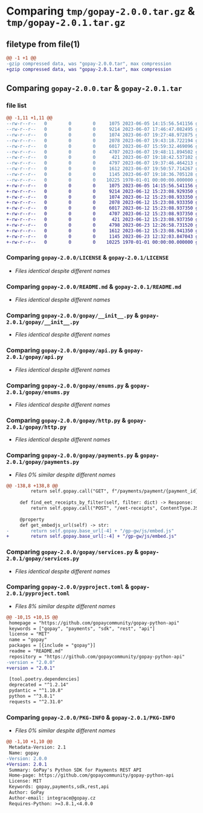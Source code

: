 # Comparing `tmp/gopay-2.0.0.tar.gz` & `tmp/gopay-2.0.1.tar.gz`

## filetype from file(1)

```diff
@@ -1 +1 @@
-gzip compressed data, was "gopay-2.0.0.tar", max compression
+gzip compressed data, was "gopay-2.0.1.tar", max compression
```

## Comparing `gopay-2.0.0.tar` & `gopay-2.0.1.tar`

### file list

```diff
@@ -1,11 +1,11 @@
--rw-r--r--   0        0        0     1075 2023-06-05 14:15:56.541156 gopay-2.0.0/LICENSE
--rw-r--r--   0        0        0     9214 2023-06-07 17:46:47.082495 gopay-2.0.0/README.md
--rw-r--r--   0        0        0     1074 2023-06-07 19:27:48.972875 gopay-2.0.0/gopay/__init__.py
--rw-r--r--   0        0        0     2078 2023-06-07 19:43:18.722194 gopay-2.0.0/gopay/api.py
--rw-r--r--   0        0        0     6017 2023-06-07 15:59:32.469096 gopay-2.0.0/gopay/enums.py
--rw-r--r--   0        0        0     4707 2023-06-07 19:48:11.894502 gopay-2.0.0/gopay/http.py
--rw-r--r--   0        0        0      421 2023-06-07 19:18:42.537102 gopay-2.0.0/gopay/models.py
--rw-r--r--   0        0        0     4797 2023-06-07 19:37:46.464213 gopay-2.0.0/gopay/payments.py
--rw-r--r--   0        0        0     1612 2023-06-07 19:50:57.714267 gopay-2.0.0/gopay/services.py
--rw-r--r--   0        0        0     1145 2023-06-07 19:18:36.705128 gopay-2.0.0/pyproject.toml
--rw-r--r--   0        0        0    10225 1970-01-01 00:00:00.000000 gopay-2.0.0/PKG-INFO
+-rw-r--r--   0        0        0     1075 2023-06-05 14:15:56.541156 gopay-2.0.1/LICENSE
+-rw-r--r--   0        0        0     9214 2023-06-12 15:23:08.929350 gopay-2.0.1/README.md
+-rw-r--r--   0        0        0     1074 2023-06-12 15:23:08.933350 gopay-2.0.1/gopay/__init__.py
+-rw-r--r--   0        0        0     2078 2023-06-12 15:23:08.933350 gopay-2.0.1/gopay/api.py
+-rw-r--r--   0        0        0     6017 2023-06-12 15:23:08.937350 gopay-2.0.1/gopay/enums.py
+-rw-r--r--   0        0        0     4707 2023-06-12 15:23:08.937350 gopay-2.0.1/gopay/http.py
+-rw-r--r--   0        0        0      421 2023-06-12 15:23:08.937350 gopay-2.0.1/gopay/models.py
+-rw-r--r--   0        0        0     4798 2023-06-23 12:26:58.731520 gopay-2.0.1/gopay/payments.py
+-rw-r--r--   0        0        0     1612 2023-06-12 15:23:08.941350 gopay-2.0.1/gopay/services.py
+-rw-r--r--   0        0        0     1145 2023-06-23 12:32:03.847043 gopay-2.0.1/pyproject.toml
+-rw-r--r--   0        0        0    10225 1970-01-01 00:00:00.000000 gopay-2.0.1/PKG-INFO
```

### Comparing `gopay-2.0.0/LICENSE` & `gopay-2.0.1/LICENSE`

 * *Files identical despite different names*

### Comparing `gopay-2.0.0/README.md` & `gopay-2.0.1/README.md`

 * *Files identical despite different names*

### Comparing `gopay-2.0.0/gopay/__init__.py` & `gopay-2.0.1/gopay/__init__.py`

 * *Files identical despite different names*

### Comparing `gopay-2.0.0/gopay/api.py` & `gopay-2.0.1/gopay/api.py`

 * *Files identical despite different names*

### Comparing `gopay-2.0.0/gopay/enums.py` & `gopay-2.0.1/gopay/enums.py`

 * *Files identical despite different names*

### Comparing `gopay-2.0.0/gopay/http.py` & `gopay-2.0.1/gopay/http.py`

 * *Files identical despite different names*

### Comparing `gopay-2.0.0/gopay/payments.py` & `gopay-2.0.1/gopay/payments.py`

 * *Files 0% similar despite different names*

```diff
@@ -138,8 +138,8 @@
         return self.gopay.call("GET", f"/payments/payment/{payment_id}/eet-receipts")
 
     def find_eet_receipts_by_filter(self, filter: dict) -> Response:
         return self.gopay.call("POST", "/eet-receipts", ContentType.JSON, filter)
 
     @property
     def get_embedjs_url(self) -> str:
-        return self.gopay.base_url[-4] + "/gp-gw/js/embed.js"
+        return self.gopay.base_url[:-4] + "/gp-gw/js/embed.js"
```

### Comparing `gopay-2.0.0/gopay/services.py` & `gopay-2.0.1/gopay/services.py`

 * *Files identical despite different names*

### Comparing `gopay-2.0.0/pyproject.toml` & `gopay-2.0.1/pyproject.toml`

 * *Files 8% similar despite different names*

```diff
@@ -10,15 +10,15 @@
 homepage = "https://github.com/gopaycommunity/gopay-python-api"
 keywords = ["gopay", "payments", "sdk", "rest", "api"]
 license = "MIT"
 name = "gopay"
 packages = [{include = "gopay"}]
 readme = "README.md"
 repository = "https://github.com/gopaycommunity/gopay-python-api"
-version = "2.0.0"
+version = "2.0.1"
 
 [tool.poetry.dependencies]
 deprecated = "^1.2.14"
 pydantic = "^1.10.8"
 python = "^3.8.1"
 requests = "^2.31.0"
```

### Comparing `gopay-2.0.0/PKG-INFO` & `gopay-2.0.1/PKG-INFO`

 * *Files 0% similar despite different names*

```diff
@@ -1,10 +1,10 @@
 Metadata-Version: 2.1
 Name: gopay
-Version: 2.0.0
+Version: 2.0.1
 Summary: GoPay's Python SDK for Payments REST API
 Home-page: https://github.com/gopaycommunity/gopay-python-api
 License: MIT
 Keywords: gopay,payments,sdk,rest,api
 Author: GoPay
 Author-email: integrace@gopay.cz
 Requires-Python: >=3.8.1,<4.0.0
```

